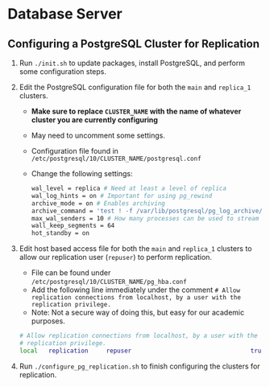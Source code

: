 # Database Server

## Configuring a PostgreSQL Cluster for Replication

1. Run `./init.sh` to update packages, install PostgreSQL, and perform some configuration steps.
2. Edit the PostgreSQL configuration file for both the `main` and `replica_1` clusters.
    - **Make sure to replace `CLUSTER_NAME` with the name of whatever cluster you are currently configuring**
    - May need to uncomment some settings.
    - Configuration file found in `/etc/postgresql/10/CLUSTER_NAME/postgresql.conf`
    - Change the following settings:

      ```bash
      wal_level = replica # Need at least a level of replica
      wal_log_hints = on # Important for using pg_rewind
      archive_mode = on # Enables archiving
      archive_command = 'test ! -f /var/lib/postgresql/pg_log_archive/CLUSTER_NAME/%f && cp %p /var/lib/postgresql/pg_log_archive/CLUSTER_NAME/%f' # Specifies where WAL files are archived
      max_wal_senders = 10 # How many processes can be used to stream WAL files
      wall_keep_segments = 64
      hot_standby = on
      ```

3. Edit host based access file for both the `main` and `replica_1` clusters to allow our replication user (`repuser`) to perform replication.
    - File can be found under `/etc/postgresql/10/CLUSTER_NAME/pg_hba.conf`
    - Add the following line immediately under the comment `# Allow replication connections from localhost, by a user with the replication privilege.`
    - Note: Not a secure way of doing this, but easy for our academic purposes.

    ```bash
    # Allow replication connections from localhost, by a user with the
    # replication privilege.
    local   replication     repuser                                 trust
    ```

4. Run `./configure_pg_replication.sh` to finish configuring the clusters for replication.